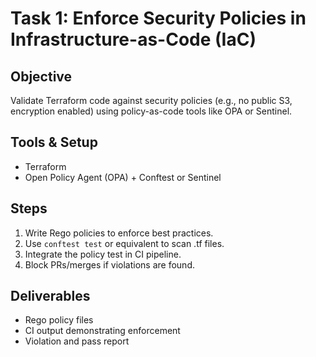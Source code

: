 # Task 1: Enforce Security Policies in Infrastructure-as-Code (IaC)

## Objective
Validate Terraform code against security policies (e.g., no public S3, encryption enabled) using policy-as-code tools like OPA or Sentinel.

## Tools & Setup
- Terraform
- Open Policy Agent (OPA) + Conftest or Sentinel

## Steps
1. Write Rego policies to enforce best practices.
2. Use `conftest test` or equivalent to scan .tf files.
3. Integrate the policy test in CI pipeline.
4. Block PRs/merges if violations are found.

## Deliverables
- Rego policy files
- CI output demonstrating enforcement
- Violation and pass report
